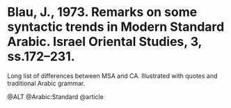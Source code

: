 # Blau, J., 1973. Remarks on some syntactic trends in Modern Standard Arabic.  Israel Oriental Studies, 3, ss.172–231.

Long list of differences between MSA and CA. Illustrated with quotes and traditional Arabic grammar.

@ALT
@Arabic:Standard
@article
